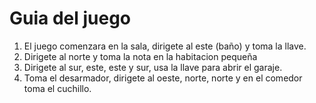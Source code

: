 # Guia del juego

1. El juego comenzara en la sala, dirigete al este (baño) y toma la llave. 
2. Dirigete al norte y toma la nota en la habitacion pequeña
3. Dirigete al sur, este, este y sur, usa la llave para abrir el garaje.
4. Toma el desarmador, dirigete al oeste, norte, norte y en el comedor toma el cuchillo.

